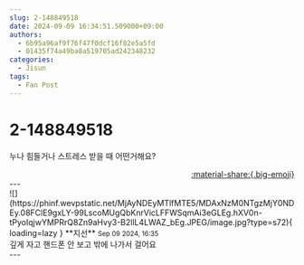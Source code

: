 ```yaml
---
slug: 2-148849518
date: 2024-09-09 16:34:51.509000+09:00
authors:
  - 6b95a96af9f76f47f0dcf16f82e5a5fd
  - 01435f74a49ba8a519705ad242348232
categories:
  - Jisun
tags:
  - Fan Post
---
```


# 2-148849518

<div class="post-container" markdown="1">
<div class="content-container md-sidebar__scrollwrap" markdown="1">

누나 힘들거나 스트레스 받을 때 어떤거해요?<br>

</div>
</div>

<div style="text-align: right;" markdown="1">
<a href="https://weverse.io/fromis9/fanpost/2-148849518" style="text-align: right;">:material-share:{.big-emoji}</a>
</div>
---

<div class="comments-container md-sidebar__scrollwrap" markdown="1">
<div class="comment" markdown="1">
<div class='id-container' markdown="1">
![](https://phinf.wevpstatic.net/MjAyNDEyMTlfMTE5/MDAxNzM0NTgzMjY0NDEy.08FClE9gxLY-99LscoMUgQbKnrVicLFFWSqmAi3eGLEg.hXV0n-tPyoIqjwYMPRrQ8Zn9aHvy3-B2llL4LWAZ_bEg.JPEG/image.jpg?type=s72){ loading=lazy }
**<span class="artist">지선</span>** <small>Sep 09 2024, 16:35</small><br>
</div>
<div class='comment-body' markdown="1">
깊게 자고 핸드폰 안 보고 밖에 나가서 걸어요
</div>
</div>
</div>
---
